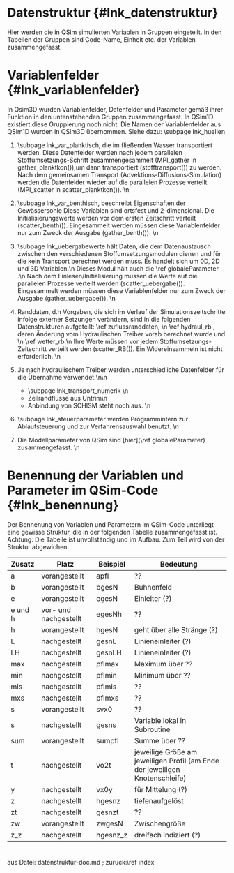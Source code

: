 Datenstruktur {#lnk_datenstruktur}
==============

Hier werden die in QSim simulierten Variablen in Gruppen eingeteilt.
In den Tabellen der Gruppen sind Code-Name, Einheit etc. der Variablen
zusammengefasst.

# Variablenfelder {#lnk_variablenfelder}

In Qsim3D wurden Variablenfelder, Datenfelder und Parameter gemäß ihrer Funktion 
in den untenstehenden Gruppen zusammengefasst.
In QSim1D existiert diese Gruppierung noch nicht. 
Die Namen der Variablenfelder aus QSim1D wurden in QSim3D übernommen. 
Siehe dazu: \subpage lnk_huellen


1. \subpage lnk_var_planktisch, die im fließenden Wasser transportiert werden. 
    Diese Datenfelder werden nach jedem parallelen Stoffumsetzungs-Schritt 
	zusammengesammelt (MPI_gather in gather_planktkon()),um dann transportiert 
	(stofftransport()) zu werden. 
    Nach dem gemeinsamen Transport (Advektions-Diffusions-Simulation)
    werden die Datenfelder wieder auf die parallelen Prozesse verteilt 
    (MPI_scatter in scatter_planktkon()). \n 

2. \subpage lnk_var_benthisch, beschreibt Eigenschaften der Gewässersohle
    Diese Variablen sind ortsfest und 2-dimensional. 
    Die Initialisierungswerte werden vor dem ersten Zeitschritt verteilt 
	(scatter_benth()).
    Eingesammelt werden müssen diese Variablenfelder nur zum Zweck der Ausgabe 
	(gather_benth()). \n

3. \subpage lnk_uebergabewerte hält Daten, die dem Datenaustausch zwischen den 
    verschiedenen Stoffumsetzungsmodulen dienen und für die kein Transport 
	berechnet werden muss. Es handelt sich um 0D, 2D und 3D Variablen.\n
    Dieses Modul hält auch die \ref globaleParameter .\n
    Nach dem Einlesen/Initialisierung müssen die Werte auf die parallelen 
	Prozesse verteilt werden (scatter_uebergabe()).
    Eingesammelt werden müssen diese Variablenfelder nur zum Zweck der Ausgabe 
	(gather_uebergabe()). \n

4. Randdaten, d.h Vorgaben, die sich im Verlauf der Simulationszeitschritte 
    infolge externer Setzungen verändern, sind in die folgenden Datenstrukturen 
	aufgeteilt:
    \ref zuflussranddaten, \n
    \ref hydraul_rb , deren Änderung vom Hydraulischen Treiber vorab berechnet 
	wurde und \n
    \ref wetter_rb \n
    Ihre Werte müssen vor jedem Stoffumsetzungs-Zeitschritt verteilt werden 
	(scatter_RB()). Ein Widereinsammeln ist nicht erforderlich. \n

5. Je nach hydraulischem Treiber werden unterschiedliche Datenfelder für die 
    Übernahme verwendet.\n\n
     - \subpage lnk_transport_numerik \n
     - Zellrandflüsse aus Untrim\n
     - Anbindung von SCHISM steht noch aus. \n

6. \subpage lnk_steuerparameter werden Programmintern zur Ablaufsteuerung und 
    zur Verfahrensauswahl benutzt. \n

7. Die Modellparameter von QSim sind [hier](\ref globaleParameter) 
    zusammengefasst. \n


# Benennung der Variablen und Parameter im QSim-Code {#lnk_benennung}

Der Bennenung von Variablen und Parametern im QSim-Code unterliegt eine 
gewisse Struktur, die in der folgenden Tabelle zusammengefasst ist.
Achtung: Die Tabelle ist unvollständig und im Aufbau. Zum Teil wird von der 
Struktur abgewichen.

| Zusatz  |  Platz        |  Beispiel |  Bedeutung |
|-------- |---------------|-----------|------------|
| a       | vorangestellt | apfl | ?? |
| b       | vorangestellt | bgesN     | Buhnenfeld |
| e       | vorangestellt | egesN     | Einleiter (?) |
| e und h | vor- und nachgestellt     | egesNh | ?? |
|  h      | vorangestellt | hgesN     | geht über alle Stränge (?) |
|  L      | nachgestellt  | gesnL     | Linieneinleiter (?) |
|  LH     | nachgestellt  | gesnLH    | Linieneinleiter (?) |
|  max    | nachgestellt  | pflmax    | Maximum über ?? |
|  min    | nachgestellt  | pflmin    | Minimum über ?? |
|  mis    | nachgestellt  | pflmis    | ?? |
|  mxs    | nachgestellt  | pflmxs    | ?? |
|  s      | vorangestellt | svx0      | ?? |
|  s      | nachgestellt  | gesns     | Variable lokal in Subroutine |
|  sum    | vorangestellt | sumpfl    | Summe über ?? |
|  t      | nachgestellt  | vo2t      | jeweilige Größe am jeweiligen Profil (am Ende der jeweiligen Knotenschleife) |
|  y      | nachgestellt  | vx0y      | für Mittelung (?) |
|  z      | nachgestellt  | hgesnz    | tiefenaufgelöst |
|  zt     | nachgestellt  | gesnzt    | ?? |
|  zw     | vorangestellt | zwgesN    | Zwischengröße |
|  z_z    | nachgestellt  | hgesnz_z  | dreifach indiziert (?)  |

#  
 
aus Datei: datenstruktur-doc.md ; zurück:\ref index
